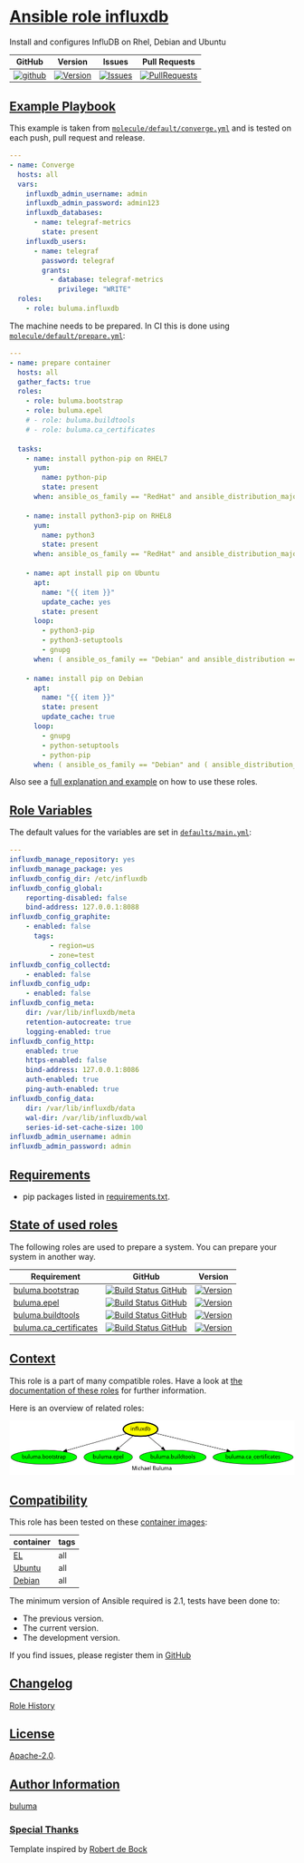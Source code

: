 # [Ansible role influxdb](#influxdb)

Install and configures InfluDB on Rhel, Debian and Ubuntu

|GitHub|Version|Issues|Pull Requests|
|------|-------|------|-------------|
|[![github](https://github.com/buluma/ansible-role-influxdb/actions/workflows/molecule.yml/badge.svg)](https://github.com/buluma/ansible-role-influxdb/actions/workflows/molecule.yml)|[![Version](https://img.shields.io/github/release/buluma/ansible-role-influxdb.svg)](https://github.com/buluma/ansible-role-influxdb/releases/)|[![Issues](https://img.shields.io/github/issues/buluma/ansible-role-influxdb.svg)](https://github.com/buluma/ansible-role-influxdb/issues/)|[![PullRequests](https://img.shields.io/github/issues-pr-closed-raw/buluma/ansible-role-influxdb.svg)](https://github.com/buluma/ansible-role-influxdb/pulls/)|

## [Example Playbook](#example-playbook)

This example is taken from [`molecule/default/converge.yml`](https://github.com/buluma/ansible-role-influxdb/blob/master/molecule/default/converge.yml) and is tested on each push, pull request and release.

```yaml
---
- name: Converge
  hosts: all
  vars:
    influxdb_admin_username: admin
    influxdb_admin_password: admin123
    influxdb_databases:
      - name: telegraf-metrics
        state: present
    influxdb_users:
      - name: telegraf
        password: telegraf
        grants:
          - database: telegraf-metrics
            privilege: "WRITE"
  roles:
    - role: buluma.influxdb
```

The machine needs to be prepared. In CI this is done using [`molecule/default/prepare.yml`](https://github.com/buluma/ansible-role-influxdb/blob/master/molecule/default/prepare.yml):

```yaml
---
- name: prepare container
  hosts: all
  gather_facts: true
  roles:
    - role: buluma.bootstrap
    - role: buluma.epel
    # - role: buluma.buildtools
    # - role: buluma.ca_certificates

  tasks:
    - name: install python-pip on RHEL7
      yum:
        name: python-pip
        state: present
      when: ansible_os_family == "RedHat" and ansible_distribution_major_version == "7"

    - name: install python3-pip on RHEL8
      yum:
        name: python3
        state: present
      when: ansible_os_family == "RedHat" and ansible_distribution_major_version == "8"

    - name: apt install pip on Ubuntu
      apt:
        name: "{{ item }}"
        update_cache: yes
        state: present
      loop:
        - python3-pip
        - python3-setuptools
        - gnupg
      when: ( ansible_os_family == "Debian" and ansible_distribution == "Ubuntu" )

    - name: install pip on Debian
      apt:
        name: "{{ item }}"
        state: present
        update_cache: true
      loop:
        - gnupg
        - python-setuptools
        - python-pip
      when: ( ansible_os_family == "Debian" and ( ansible_distribution_major_version == "10" or ansible_distribution_major_version == "9" ))
```

Also see a [full explanation and example](https://buluma.github.io/how-to-use-these-roles.html) on how to use these roles.

## [Role Variables](#role-variables)

The default values for the variables are set in [`defaults/main.yml`](https://github.com/buluma/ansible-role-influxdb/blob/master/defaults/main.yml):

```yaml
---
influxdb_manage_repository: yes
influxdb_manage_package: yes
influxdb_config_dir: /etc/influxdb
influxdb_config_global:
    reporting-disabled: false
    bind-address: 127.0.0.1:8088
influxdb_config_graphite:
    - enabled: false
      tags:
          - region=us
          - zone=test
influxdb_config_collectd:
    - enabled: false
influxdb_config_udp:
    - enabled: false
influxdb_config_meta:
    dir: /var/lib/influxdb/meta
    retention-autocreate: true
    logging-enabled: true
influxdb_config_http:
    enabled: true
    https-enabled: false
    bind-address: 127.0.0.1:8086
    auth-enabled: true
    ping-auth-enabled: true
influxdb_config_data:
    dir: /var/lib/influxdb/data
    wal-dir: /var/lib/influxdb/wal
    series-id-set-cache-size: 100
influxdb_admin_username: admin
influxdb_admin_password: admin
```

## [Requirements](#requirements)

- pip packages listed in [requirements.txt](https://github.com/buluma/ansible-role-influxdb/blob/master/requirements.txt).

## [State of used roles](#state-of-used-roles)

The following roles are used to prepare a system. You can prepare your system in another way.

| Requirement | GitHub | Version |
|-------------|--------|--------|
|[buluma.bootstrap](https://galaxy.ansible.com/buluma/bootstrap)|[![Build Status GitHub](https://github.com/buluma/ansible-role-bootstrap/workflows/Ansible%20Molecule/badge.svg)](https://github.com/buluma/ansible-role-bootstrap/actions)|[![Version](https://img.shields.io/github/release/buluma/ansible-role-bootstrap.svg)](https://github.com/shadowwalker/ansible-role-bootstrap)|
|[buluma.epel](https://galaxy.ansible.com/buluma/epel)|[![Build Status GitHub](https://github.com/buluma/ansible-role-epel/workflows/Ansible%20Molecule/badge.svg)](https://github.com/buluma/ansible-role-epel/actions)|[![Version](https://img.shields.io/github/release/buluma/ansible-role-epel.svg)](https://github.com/shadowwalker/ansible-role-epel)|
|[buluma.buildtools](https://galaxy.ansible.com/buluma/buildtools)|[![Build Status GitHub](https://github.com/buluma/ansible-role-buildtools/workflows/Ansible%20Molecule/badge.svg)](https://github.com/buluma/ansible-role-buildtools/actions)|[![Version](https://img.shields.io/github/release/buluma/ansible-role-buildtools.svg)](https://github.com/shadowwalker/ansible-role-buildtools)|
|[buluma.ca_certificates](https://galaxy.ansible.com/buluma/ca_certificates)|[![Build Status GitHub](https://github.com/buluma/ansible-role-ca_certificates/workflows/Ansible%20Molecule/badge.svg)](https://github.com/buluma/ansible-role-ca_certificates/actions)|[![Version](https://img.shields.io/github/release/buluma/ansible-role-ca_certificates.svg)](https://github.com/shadowwalker/ansible-role-ca_certificates)|

## [Context](#context)

This role is a part of many compatible roles. Have a look at [the documentation of these roles](https://buluma.github.io/) for further information.

Here is an overview of related roles:

![dependencies](https://raw.githubusercontent.com/buluma/ansible-role-influxdb/png/requirements.png "Dependencies")

## [Compatibility](#compatibility)

This role has been tested on these [container images](https://hub.docker.com/u/buluma):

|container|tags|
|---------|----|
|[EL](https://hub.docker.com/repository/docker/buluma/enterpriselinux/general)|all|
|[Ubuntu](https://hub.docker.com/repository/docker/buluma/ubuntu/general)|all|
|[Debian](https://hub.docker.com/repository/docker/buluma/debian/general)|all|

The minimum version of Ansible required is 2.1, tests have been done to:

- The previous version.
- The current version.
- The development version.

If you find issues, please register them in [GitHub](https://github.com/buluma/ansible-role-influxdb/issues)

## [Changelog](#changelog)

[Role History](https://github.com/buluma/ansible-role-influxdb/blob/master/CHANGELOG.md)

## [License](#license)

[Apache-2.0](https://github.com/buluma/ansible-role-influxdb/blob/master/LICENSE).

## [Author Information](#author-information)

[buluma](https://buluma.github.io/)


### [Special Thanks](#special-thanks)

Template inspired by [Robert de Bock](https://github.com/robertdebock)
